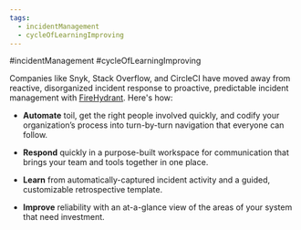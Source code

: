 ```yaml
---
tags:
  - incidentManagement
  - cycleOfLearningImproving
---
```

#incidentManagement #cycleOfLearningImproving


Companies like Snyk, Stack Overflow, and CircleCI have moved away from reactive, disorganized incident response to proactive, predictable incident management with [FireHydrant](https://tracking.tldrnewsletter.com/CL0/https:%2F%2Ffirehydrant.com%2F%3Futm_source=newsletter%26utm_medium=TLDR%26utm_campaign=Q1FY23-new-messaging/3/01000186790804cc-6693963e-ab98-492b-b841-9bd3b20e6c54-000000/WNwIpCzsYTTS6zTktWxsCEt6vR_nWwWDedvq_PK-mPA=289). Here's how:

-   **Automate** toil, get the right people involved quickly, and codify your organization’s process into turn-by-turn navigation that everyone can follow.
    
-   **Respond** quickly in a purpose-built workspace for communication that brings your team and tools together in one place.
    
-   **Learn** from automatically-captured incident activity and a guided, customizable retrospective template.
    
-   **Improve** reliability with an at-a-glance view of the areas of your system that need investment.